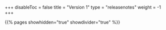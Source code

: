 +++
disableToc = false
title = "Version 1"
type = "releasenotes"
weight = -1
+++

{{% pages showhidden="true" showdivider="true" %}}
